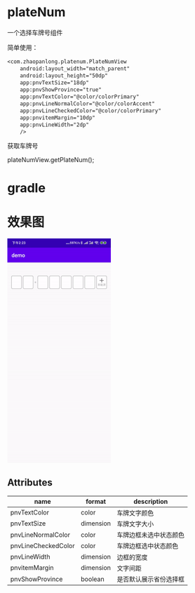 # plateNum
一个选择车牌号组件

简单使用：

~~~xm
<com.zhaopanlong.platenum.PlateNumView
    android:layout_width="match_parent"
    android:layout_height="50dp"
    app:pnvTextSize="18dp"
    app:pnvShowProvince="true"
    app:pnvTextColor="@color/colorPrimary"
    app:pnvLineNormalColor="@color/colorAccent"
    app:pnvLineCheckedColor="@color/colorPrimary"
    app:pnvitemMargin="10dp"
    app:pnvLineWidth="2dp"
    />
~~~

获取车牌号

plateNumView.getPlateNum();

# gradle



# 效果图

<img src="demo.gif" style="zoom:50%;" />



## Attributes

| name                | format    | description            |
| ------------------- | --------- | ---------------------- |
| pnvTextColor        | color     | 车牌文字颜色           |
| pnvTextSize         | dimension | 车牌文字大小           |
| pnvLineNormalColor  | color     | 车牌边框未选中状态颜色 |
| pnvLineCheckedColor | color     | 车牌边框选中状态颜色   |
| pnvLineWidth        | dimension | 边框的宽度             |
| pnvitemMargin       | dimension | 文字间距               |
| pnvShowProvince     | boolean   | 是否默认展示省份选择框 |